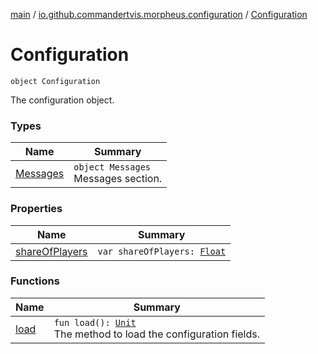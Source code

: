 [main](../../index.md) / [io.github.commandertvis.morpheus.configuration](../index.md) / [Configuration](./index.md)

# Configuration

`object Configuration`

The configuration object.

### Types

| Name | Summary |
|---|---|
| [Messages](-messages/index.md) | `object Messages`<br>Messages section. |

### Properties

| Name | Summary |
|---|---|
| [shareOfPlayers](share-of-players.md) | `var shareOfPlayers: `[`Float`](https://kotlinlang.org/api/latest/jvm/stdlib/kotlin/-float/index.html) |

### Functions

| Name | Summary |
|---|---|
| [load](load.md) | `fun load(): `[`Unit`](https://kotlinlang.org/api/latest/jvm/stdlib/kotlin/-unit/index.html)<br>The method to load the configuration fields. |

